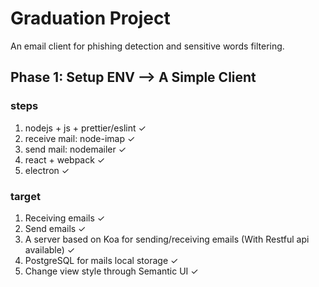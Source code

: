 # Graduation Project
An email client for phishing detection and sensitive words filtering.

## Phase 1: Setup ENV --> A Simple Client
### steps
1. nodejs + js + prettier/eslint ✓
2. receive mail: node-imap ✓
3. send mail: nodemailer ✓
3. react + webpack ✓
4. electron ✓
### target
1. Receiving emails ✓
2. Send emails ✓
3. A server based on Koa for sending/receiving emails
   (With Restful api available) ✓
4. PostgreSQL for mails local storage ✓
5. Change view style through Semantic UI ✓
